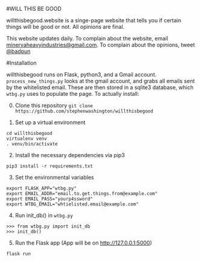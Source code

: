#WILL THIS BE GOOD

willthisbegood.website is a singe-page website that tells you if certain things will be good or not. All opinions are final.

This website updates daily. To complain about the website, email minervaheavyindustries@gmail.com. To complain about the opinions, tweet [@badpun](https://twitter.com/badpun)

#Installation

willthisbegood runs on Flask, python3, and a Gmail account. `process_new_things.py` looks at the gmail account, and grabs all emails sent by the whitelisted email. These are then stored in a sqlite3 database, which `wtbg.py` uses to populate the page. To actually install:

0. Clone this repository
    `git clone https://github.com/stephenwashington/willthisbegood`

1. Set up a virtual environment

```shell
cd willthisbegood
virtualenv venv
. venv/bin/activate
```

2. Install the necessary dependencies via pip3

```shell
pip3 install -r requirements.txt
```

3. Set the environmental variables

```shell
export FLASK_APP="wtbg.py"
export EMAIL_ADDR="email.to.get.things.from@example.com"
export EMAIL_PASS="yourp4ssword"
export WTBG_EMAIL="whtielisted.email@example.com"
```

4. Run init_db() in `wtbg.py`

```shell
>>> from wtbg.py import init_db
>>> init_db()
```

5. Run the Flask app (App will be on http://127.0.0.1:5000)

```shell
flask run
```
